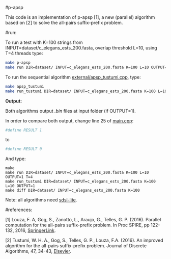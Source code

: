 #p-apsp

This code is an implementation of p-apsp [1], a new (parallel) algorithm based
on [2] to solve the all-pairs suffix-prefix problem.


#run:

To run a test with K=100 strings from INPUT=dataset/c_elegans_ests_200.fasta, overlap threshold L=10, using T=4 threads type:

```sh
make p-apsp
make run DIR=dataset/ INPUT=c_elegans_ests_200.fasta K=100 L=10 OUTPUT=0 T=4
```

To run the sequential algorithm [external/apsp_tustumi.cpp](https://github.com/felipelouza/p-apsp/blob/master/external/apsp_tustumi.cpp), type:
```sh
make apsp_tustumi
make run_tustumi DIR=dataset/ INPUT=c_elegans_ests_200.fasta K=100 L=10 OUTPUT=0
```

**Output:**

Both algorithms output _.bin_ files at input folder (if OUTPUT=1).

In order to compare both output, change line 25 of [main.cpp](https://github.com/felipelouza/p-apsp/blob/master/main.cpp#L25):

```sh
#define RESULT 1
```
to
```sh
#define RESULT 0
```

And type:

```
make
make run DIR=dataset/ INPUT=c_elegans_ests_200.fasta K=100 L=10 OUTPUT=1 T=4
make run_tustumi DIR=dataset/ INPUT=c_elegans_ests_200.fasta K=100 L=10 OUTPUT=1
make diff DIR=dataset/ INPUT=c_elegans_ests_200.fasta K=100
```


Note: all algorithms need [sdsl-lite](https://github.com/simongog/sdsl-lite).

#references:

[1] Louza, F. A, Gog, S., Zanotto, L., Araujo, G., Telles, G. P. (2016). Parallel computation for the all-pairs suffix-prefix problem. In Proc SPIRE, pp 122-132, 2016, [SpringerLink](http://link.springer.com/chapter/10.1007/978-3-319-46049-9_12).

[2] Tustumi, W. H. A., Gog, S., Telles, G. P., Louza, F.A. (2016). An improved algorithm for the all-pairs suffix-prefix problem. Journal of Discrete Algorithms, 47, 34-43, [Elsevier](http://www.sciencedirect.com/science/article/pii/S1570866716300053).



